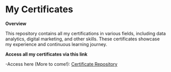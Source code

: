 # My Certificates

**Overview**

This repository contains all my certifications in various fields, including data analytics, digital marketing, and other skills. These certificates showcase my experience and continuous learning journey.

**Access all my certificates via this link**

-Access here (More to come!): [Certificate Repository](https://drive.google.com/drive/folders/1xSsX6pho21c7m9NFjYwRR9b50WFSV7-V?usp=sharing)
